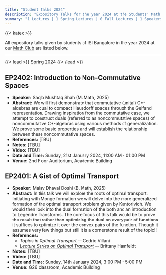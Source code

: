 ```yaml
---
title: "Student Talks 2024"
description: "Expository Talks for the year 2024 at the Students' Math Club at Indian Statistical Institute, Bangalore."
summary: "1 Lectures | 1 Spring Lectures | 0 Fall Lectures | 1 Speakers"
---
```


{{< katex >}}

All expository talks given by students of ISI Bangalore in the year 2024 at our [Math Club](/) are listed below.

---

{{< lead >}}
Spring 2024
{{< /lead >}}

## EP2402: Introduction to Non-Commutative Spaces

- **Speaker:** Saqib Mushtaq Shah (M. Math, 2025)
- **Abstract:** We will first demonstrate that commutative (unital) C*-algebras are dual to compact Hausdorff spaces through the Gelfand representation. Drawing inspiration from the commutative case, we attempt to construct duals (referred to as noncommutative spaces) of noncommutative C*-algebras using various methods of generalization. We prove some basic properties and will establish the relationship between these noncommutative spaces.
- **References:** [TBU]
- **Notes:** [TBU]
- **Video:** [TBU]
- **Date and Time:** Sunday, 21st January 2024, 11:00 AM - 01:00 PM
- **Venue:** 2nd Floor Auditorium, Academic Building

## EP2401: A Gist of Optimal Transport

- **Speaker:** Malav Dhaval Doshi (B. Math, 2025)
- **Abstract:** In this talk we will explore the roots of optimal transport. Initiating with Monge formation we will delve into the more generalized formation of the optimal transport problem given by Kantorivich. We would then look into the dual formation of the both and an introduction to Legendre Transforms. The core focus of this talk would be to prove the result that rather than optimizing the dual on every pair of functions it suffices to optimize it over the convex pairs of the function. Though it assumes very few things but still it is a cornerstone result of the topic!!
- **References:**
  - _Topics in Optimal Transport_ -- Cedric Villani
  - [_Lecture Series on Optimal Transport_](https://www.youtube.com/playlist?list=PLJ6garKOlK2qKVhRm6UwvcQ46wK-ciHbl) -- Brittany Hamfeldt
- **Notes:** [TBU]
- **Video:** [TBU]
- **Date and Time:** Sunday, 14th January 2024, 3:00 PM - 5:00 PM
- **Venue:** G26 classroom, Academic Building
